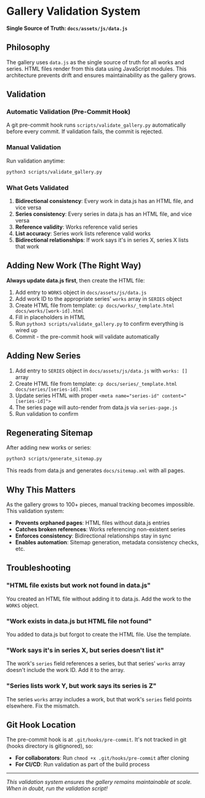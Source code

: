 # Gallery Validation System

**Single Source of Truth: `docs/assets/js/data.js`**

## Philosophy

The gallery uses `data.js` as the single source of truth for all works and series. HTML files render from this data using JavaScript modules. This architecture prevents drift and ensures maintainability as the gallery grows.

## Validation

### Automatic Validation (Pre-Commit Hook)

A git pre-commit hook runs `scripts/validate_gallery.py` automatically before every commit. If validation fails, the commit is rejected.

### Manual Validation

Run validation anytime:
```bash
python3 scripts/validate_gallery.py
```

### What Gets Validated

1. **Bidirectional consistency**: Every work in data.js has an HTML file, and vice versa
2. **Series consistency**: Every series in data.js has an HTML file, and vice versa
3. **Reference validity**: Works reference valid series
4. **List accuracy**: Series work lists reference valid works
5. **Bidirectional relationships**: If work says it's in series X, series X lists that work

## Adding New Work (The Right Way)

**Always update data.js first**, then create the HTML file:

1. Add entry to `WORKS` object in `docs/assets/js/data.js`
2. Add work ID to the appropriate series' `works` array in `SERIES` object
3. Create HTML file from template: `cp docs/works/_template.html docs/works/[work-id].html`
4. Fill in placeholders in HTML
5. Run `python3 scripts/validate_gallery.py` to confirm everything is wired up
6. Commit - the pre-commit hook will validate automatically

## Adding New Series

1. Add entry to `SERIES` object in `docs/assets/js/data.js` with `works: []` array
2. Create HTML file from template: `cp docs/series/_template.html docs/series/[series-id].html`
3. Update series HTML with proper `<meta name="series-id" content="[series-id]">`
4. The series page will auto-render from data.js via `series-page.js`
5. Run validation to confirm

## Regenerating Sitemap

After adding new works or series:
```bash
python3 scripts/generate_sitemap.py
```

This reads from data.js and generates `docs/sitemap.xml` with all pages.

## Why This Matters

As the gallery grows to 100+ pieces, manual tracking becomes impossible. This validation system:
- **Prevents orphaned pages**: HTML files without data.js entries
- **Catches broken references**: Works referencing non-existent series
- **Enforces consistency**: Bidirectional relationships stay in sync
- **Enables automation**: Sitemap generation, metadata consistency checks, etc.

## Troubleshooting

### "HTML file exists but work not found in data.js"
You created an HTML file without adding it to data.js. Add the work to the `WORKS` object.

### "Work exists in data.js but HTML file not found"
You added to data.js but forgot to create the HTML file. Use the template.

### "Work says it's in series X, but series doesn't list it"
The work's `series` field references a series, but that series' `works` array doesn't include the work ID. Add it to the array.

### "Series lists work Y, but work says its series is Z"
The series `works` array includes a work, but that work's `series` field points elsewhere. Fix the mismatch.

## Git Hook Location

The pre-commit hook is at `.git/hooks/pre-commit`. It's not tracked in git (hooks directory is gitignored), so:
- **For collaborators**: Run `chmod +x .git/hooks/pre-commit` after cloning
- **For CI/CD**: Run validation as part of the build process

---

*This validation system ensures the gallery remains maintainable at scale. When in doubt, run the validation script!*
